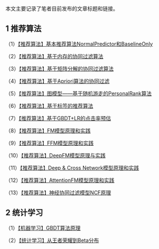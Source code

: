 本文主要记录了笔者目前发布的文章标题和链接。
## 1 推荐算法
（1）[【推荐算法】基本推荐算法NormalPredictor和BaselineOnly](https://mp.weixin.qq.com/s?__biz=MzIzOTY1NDEwMg==&mid=2247483693&idx=1&sn=daa42d973cb9ba37731629662336ffee&chksm=e9278494de500d82980b8764623cb33bc3a3817bc4f5c02a53af396776eb529f1b0aff50eeff&token=1195106363&lang=zh_CN#rd)

（2）[【推荐算法】基于内存的协同过滤算法](https://mp.weixin.qq.com/s?__biz=MzIzOTY1NDEwMg==&mid=2247483693&idx=2&sn=fbeea111d1dc4c3f57d4e87c46918f08&chksm=e9278494de500d82beefa47d1aa3eb2ab5d15fe5563b0ad4053c1507ebf0935149522e3982a9&token=1195106363&lang=zh_CN#rd)

（3）[【推荐算法】基于矩阵分解的协同过滤算法](https://mp.weixin.qq.com/s?__biz=MzIzOTY1NDEwMg==&mid=2247483693&idx=3&sn=4f4b394394a96eea34fbbeabc9b5342d&chksm=e9278494de500d82cb41bdecd4099c36ac1d66f4f2896f6143c2913e9c08f3804614956b16df&token=1195106363&lang=zh_CN#rd)

（4）[【推荐算法】基于Apriori算法的协同过滤](https://mp.weixin.qq.com/s?__biz=MzIzOTY1NDEwMg==&mid=2247483693&idx=4&sn=ce7a500e832d3a89cdc75322b9adb4b4&chksm=e9278494de500d8292445b5950aaf3c9e6c5eb61ee46f237a9cd00791d75822a28cc22ecb2f3&token=1195106363&lang=zh_CN#rd)

（5）[【推荐算法】图模型——基于随机游走的PersonalRank算法](https://mp.weixin.qq.com/s?__biz=MzIzOTY1NDEwMg==&mid=2247483699&idx=1&sn=013f978e1217aec78665aad7dad8ad21&chksm=e927848ade500d9c16b7b67ed756815251a05f78be8d9709b1e9002e35f8275c95222e28ae91&token=1195106363&lang=zh_CN#rd)

（6）[【推荐算法】基于标签的推荐算法](https://mp.weixin.qq.com/s?__biz=MzIzOTY1NDEwMg==&mid=2247483705&idx=1&sn=24a5d8d1517d70b0616d10d574906880&chksm=e9278480de500d9662754757925e03a2dadcd7e0dcc685cb424d25418d07b105c61ddf0e6c60&token=1195106363&lang=zh_CN#rd)

（7）[【推荐算法】基于GBDT+LR的点击率预估](https://mp.weixin.qq.com/s?__biz=MzIzOTY1NDEwMg==&mid=2247483745&idx=3&sn=4c3232b1c1a1c7253b9f3ba63a90050e&chksm=e92784d8de500dcef7aa4022be482085eb0abad625d748ec1f1ddf062080354ab063bd978e4b&token=1195106363&lang=zh_CN#rd)

（8）[【推荐算法】FM模型原理和实践](https://mp.weixin.qq.com/s?__biz=MzIzOTY1NDEwMg==&mid=2247483757&idx=3&sn=1276c79b1a43fd828d654f9cc0bfa3ce&chksm=e92784d4de500dc2abcb9aab2d85401d9e57561553332972f7dbd94d93672ea19274c56f5bff&token=1195106363&lang=zh_CN#rd)

（9）[【推荐算法】FFM模型原理和实践](https://mp.weixin.qq.com/s?__biz=MzIzOTY1NDEwMg==&mid=2247483757&idx=2&sn=cc79df49d5aefe1cb0982fb21ddadff1&chksm=e92784d4de500dc23995c92da4989c1c58471d64ec0021f0f7726e0c3b22427af7884effa278&token=1195106363&lang=zh_CN#rd)

（10）[【推荐算法】DeepFM模型原理与实践](https://mp.weixin.qq.com/s?__biz=MzIzOTY1NDEwMg==&mid=2247483757&idx=1&sn=042ecda31531df921a1c51c50750e63f&chksm=e92784d4de500dc2d158711dfefa5054bb3541703b1592dda553243d98c7444c86d7083fa0d3&token=1195106363&lang=zh_CN#rd)

（11）[【推荐算法】Deep & Cross Network模型原理和实践](https://mp.weixin.qq.com/s?__biz=MzIzOTY1NDEwMg==&mid=2247483776&idx=1&sn=016c53c8a4700ef64a68babd4b718b84&chksm=e9278439de500d2f6366fc7e5ac87d3f14d5b9dabfa2029a6c77c412f40b040cd8b8603eef6a&token=349656398&lang=zh_CN#rd)

（12）[【推荐算法】AttentionFM模型原理和实践](https://mp.weixin.qq.com/s?__biz=MzIzOTY1NDEwMg==&mid=2247483796&idx=1&sn=a59d35b7b81ba8f648f899259639036f&chksm=e927842dde500d3b00983966986c45ddbdfe001a180d95d0bc7967a750b5d01d3f8e2e50abea&token=961341256&lang=zh_CN#rd)

（13）[【推荐算法】神经协同过滤模型NCF原理](https://mp.weixin.qq.com/s?__biz=MzIzOTY1NDEwMg==&mid=2247483818&idx=1&sn=19d98c22433b2dad37dccc0f72fd4f8b&chksm=e9278413de500d0556fb53de8c03ae1409d1c1c2db6d682acfa739d6610cc0fc0c274ea48522&token=59449512&lang=zh_CN#rd)


## 2 统计学习
（1）[【机器学习】GBDT算法原理](https://mp.weixin.qq.com/s?__biz=MzIzOTY1NDEwMg==&mid=2247483745&idx=4&sn=0b944f539be5bbf4017be1c2d6cc358f&chksm=e92784d8de500dce04d211b2c1e863ce75cad54f35922ccb5ee909efc8f6b121184d6252a841&token=1195106363&lang=zh_CN#rd)

（2）[【统计学习】从王者荣耀到Beta分布](https://mp.weixin.qq.com/s?__biz=MzIzOTY1NDEwMg==&mid=2247483830&idx=1&sn=3fbec4b74f7582381d0d434acf7826de&chksm=e927840fde500d1973ef13885124c77c6d6bcceac136fe484e52e8d3c7a4debea8b60676fa09&token=59449512&lang=zh_CN#rd)

